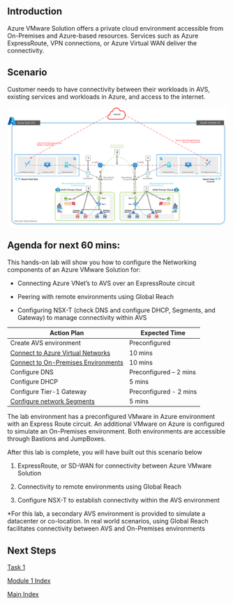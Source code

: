 ## Introduction

Azure VMware Solution offers a private cloud environment accessible from
On-Premises and Azure-based resources. Services such as Azure ExpressRoute, VPN
connections, or Azure Virtual WAN deliver the connectivity.

## Scenario

Customer needs to have connectivity between their workloads in AVS, existing services and workloads in
Azure, and access to the internet.

![](media/457693efe56f5acc79bd76ef52f829ee.png)

## Agenda for next 60 mins:

This hands-on lab will show you how to configure the Networking components of an
Azure VMware Solution for:

-   Connecting Azure VNet’s to AVS over an ExpressRoute circuit

-   Peering with remote environments using Global Reach

-   Configuring NSX-T (check DNS and configure DHCP, Segments, and Gateway) to
    manage connectivity within AVS

| **Action Plan**                                         | **Expected Time**      |
|---------------------------------------------------------|------------------------|
| Create AVS environment                                  | Preconfigured          |
| [Connect to Azure Virtual Networks](#_Task_1:_Connect)  | 10 mins                |
| [Connect to On-Premises Environments](#_Task_2:_Peer)   | 10 mins                |
| Configure DNS                                           | Preconfigured – 2 mins |
| Configure DHCP                                          | 5 mins                 |
| Configure Tier-1 Gateway                                | Preconfigured - 2 mins |
| [Configure network Segments](#_Step_4:_Create)          | 5 mins                 |

The lab environment has a preconfigured VMware in Azure environment with an
Express Route circuit. An additional VMware on Azure is configured to simulate
an On-Premises environment. Both environments are accessible through Bastions
and JumpBoxes.

After this lab is complete, you will have built out this scenario below

1.  ExpressRoute, or SD-WAN for connectivity between Azure VMware Solution

2.  Connectivity to remote environments using Global Reach

3.  Configure NSX-T to establish connectivity within the AVS environment

\*For this lab, a secondary AVS environment is provided to simulate a datacenter
or co-location. In real world scenarios, using Global Reach facilitates
connectivity between AVS and On-Premises environments

## Next Steps

[Task 1](module-1-task-1)

[Module 1 Index](module-1-index)

[Main Index](index)
